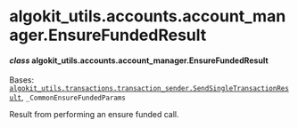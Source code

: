 # algokit_utils.accounts.account_manager.EnsureFundedResult

#### *class* algokit_utils.accounts.account_manager.EnsureFundedResult

Bases: [`algokit_utils.transactions.transaction_sender.SendSingleTransactionResult`](../../transactions/transaction_sender/SendSingleTransactionResult.md#algokit_utils.transactions.transaction_sender.SendSingleTransactionResult), `_CommonEnsureFundedParams`

Result from performing an ensure funded call.
